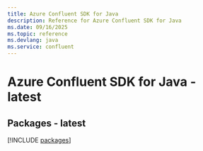 ```yaml
---
title: Azure Confluent SDK for Java
description: Reference for Azure Confluent SDK for Java
ms.date: 09/16/2025
ms.topic: reference
ms.devlang: java
ms.service: confluent
---
```

# Azure Confluent SDK for Java - latest
## Packages - latest
[!INCLUDE [packages](confluent-index.md)]